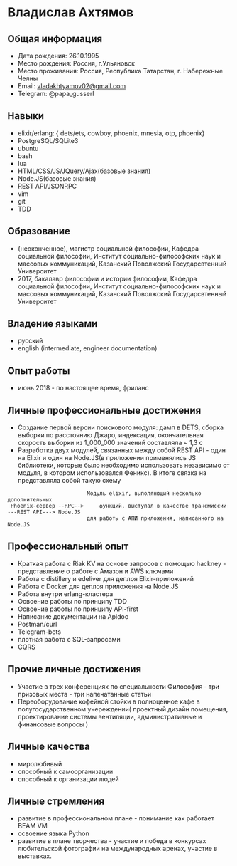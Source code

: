 # Владислав Ахтямов

## Общая информация

* Дата рождения: 26.10.1995
* Место рождения: Россия, г.Ульяновск
* Место проживания: Россия, Республика Татарстан, г. Набережные Челны
* Email: vladakhtyamov02@gmail.com
* Telegram: @papa_gusserl

## Навыки

* elixir/erlang:
	{ dets/ets, cowboy, phoenix, mnesia, otp, phoenix}
* PostgreSQL/SQLite3
* ubuntu
* bash
* lua
* HTML/CSS/JS/JQuery/Ajax(базовые знания)
* Node.JS(базовые знания)
* REST API/JSONRPC
* vim
* git
* TDD

## Образование

* (неоконченное), магистр социальной философии, Кафедра социальной философии, Институт социально-философских наук и массовых коммуникаций, Казанский Поволжский Государсвтенный Университет
* 2017, бакалавр философии и истории философии, Кафедра социальной философии, Институт социально-философских наук и массовых коммуникаций, Казанский Поволжский Государсвтенный Университет

## Владение языками

* русский
* english (intermediate, engineer documentation)

## Опыт работы

* июнь 2018 - по настоящее время, фриланс

## Личные профессиональные достижения

* Создание первой версии поискового модуля: дамп в DETS, сборка выборки по расстоянию Джаро, индексация, окончательная скорость выборки из 1_000_000 значений составляла ~ 1,3 c
* Разработка двух модулей, связанных между собой REST API - один на Elixir и один на Node.JS(в приложении применялись JS библиотеки, которые было необходимо использовать независимо
  от модуля, в котором использовался Феникс). В итоге связка на представляла собой такую схему
```
                         Модуль elixir, выполянющий несколько дополнительных
 Phoenix-сервер --RPC-->     функций, выступал в качестве трансмиссии          ---REST API---> Node.JS
						 для работы с АПИ приложения, написанного на Node.JS

```

## Профессиональный опыт

* Краткая работа с Riak KV на основе запросов с помощью hackney - представление о работе с Амазон и AWS ключами
* Работа с distillery и edeliver для деплоя Elixir-приложений
* Работа с Docker для деплоя приложения на Node.JS
* Работа внутри erlang-кластера
* Освоение работы по принципу TDD
* Освоение работы по принципу API-first
* Написание документации на Apidoc
* Postman/curl
* Telegram-bots
* плотная работа с SQL-запросами
* CQRS

## Прочие личные достижения

* Участие в трех конференциях по специальности Философия - три призовых места - три напечатанные статьи
* Переоборудование кофейной стойки в полноценное кафе в полугосударственном учереждении( проектный дизайн помещения, проектирование системы вентиляции, административные и
  финансовые вопросы )

## Личные качества

* миролюбивый
* способный к самоорганизации
* способный к организации людей

## Личные стремления

* развитие в профессиональном плане - понимание как работает BEAM VM
* освоение языка Python
* развитие в плане творчества - участие и победа в конкурсах любительской фотографии на международных аренах, участие в выставках.
